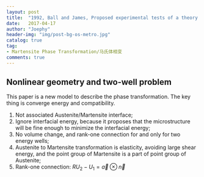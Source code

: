 ```yaml
---
layout: post
title:  "1992, Ball and James, Proposed experimental tests of a theory of fine microstructure and the two-welL problem"
date:   2017-04-17
author: "Joephy"
header-img: "img/post-bg-os-metro.jpg"
catalog: true
tag:
- Martensite Phase Transformation/马氏体相变
comments: true
---
```

Nonlinear geometry and two-well problem
-----------
This paper is a new model to describe the phase transformation. The key thing is converge energy and compatibility.

1. Not associated Austenite/Martensite interface;
2. Ignore interfacial energy, because it proposes that the microstructure will be fine enough to minimize the interfacial energy;
3. No volume change, and rank-one connection for and only for two energy wells;
4. Austenite to Martensite transformation is elasticity, avoiding large shear energy, and the point group of Martensite is a part of point group of Austenite;
5. Rank-one connection: $RU_2-U_1 = \vec{a} \otimes \vec{n}$


